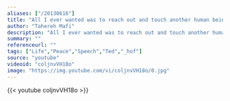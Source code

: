 ```yaml
---
aliases: ["/20130616"]
title: "All I ever wanted was to reach out and touch another human being not just with my hands but with my heart."
author: "Tahereh Mafi"
description: "All I ever wanted was to reach out and touch another human being not just with my hands but with my heart. - Tahereh Mafi quotes from GetInspired365.com"
summary: ""
referenceurl: ""
tags: ["Life","Peace","Speech","Ted","_hof"]
source: "youtube"
videoid: "coljnvVH18o"
image: "https://img.youtube.com/vi/coljnvVH18o/0.jpg"
---
```


{{< youtube coljnvVH18o >}}
